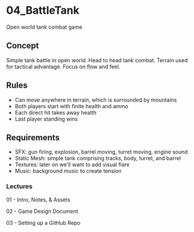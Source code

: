 # 04_BattleTank
Open world tank combat game

## Concept
Simple tank battle in open world. Head to head tank combat. Terrain used for tactical advantage. Focus on flow and feel.

## Rules
* Can move anywhere in terrain, which is surrounded by mountains
* Both players start with finite health and ammo
* Each direct hit takes away health
* Last player standing wins

## Requirements
* SFX: gun firing, explosion, barrel moving, turret moving, engine sound
* Static Mesh: simple tank comprising tracks, body, turret, and barrel
* Textures: later on we'll want to add visual flare
* Music: background music to create tension

### Lectures
01 - Intro, Notes, & Assets

02 - Game Design Document

03 - Setting up a GitHub Repo
